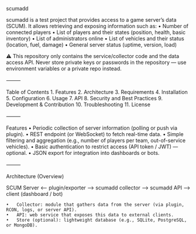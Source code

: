 scumadd

scumadd is a test project that provides access to a game server’s data (SCUM). It allows retrieving and exposing information such as:
	•	Number of connected players
	•	List of players and their states (position, health, basic inventory)
	•	List of administrators online
	•	List of vehicles and their status (location, fuel, damage)
	•	General server status (uptime, version, load)

⚠️ This repository only contains the service/collector code and the data access API. Never store private keys or passwords in the repository — use environment variables or a private repo instead.

⸻

Table of Contents
	1.	Features
	2.	Architecture
	3.	Requirements
	4.	Installation
	5.	Configuration
	6.	Usage
	7.	API
	8.	Security and Best Practices
	9.	Development & Contribution
	10.	Troubleshooting
	11.	License

⸻

Features
	•	Periodic collection of server information (polling or push via plugin).
	•	REST endpoint (or WebSocket) to fetch real-time data.
	•	Simple filtering and aggregation (e.g., number of players per team, out-of-service vehicles).
	•	Basic authentication to restrict access (API token / JWT) — optional.
	•	JSON export for integration into dashboards or bots.

⸻

Architecture (Overview)

SCUM Server  <-- plugin/exporter --> scumadd collector --> scumadd API --> client (dashboard / bot)

	•	Collector: module that gathers data from the server (via plugin, RCON, logs, or server API).
	•	API: web service that exposes this data to external clients.
	•	Store (optional): lightweight database (e.g., SQLite, PostgreSQL, or MongoDB).
